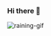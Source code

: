 ### Hi there 👋
<img src="https://github.com/luancmm/luancmm/assets/87887476/1c52a0f1-c0a1-493e-a846-c54a0812198e" alt="raining-gif">

<!--
**luancmm/luancmm** is a ✨ _special_ ✨ repository because its `README.md` (this file) appears on your GitHub profile.

Here are some ideas to get you started:

- 🔭 I’m currently working on ...
- 🌱 I’m currently learning ...
- 👯 I’m looking to collaborate on ...
- 🤔 I’m looking for help with ...
- 💬 Ask me about ...
- 📫 How to reach me: ...
- 😄 Pronouns: ...
- ⚡ Fun fact: ...
-->
